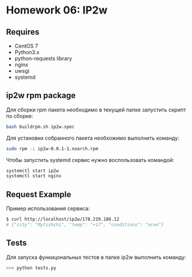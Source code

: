 # Homework 06: IP2w

## Requires

- CentOS 7
- Python3.x
- python-requests library
- nginx
- uwsgi
- systemd

## ip2w rpm package

Для сборки rpm пакета необходимо в текущей папке запустить скрипт по сборке:

```bash
bash buildrpm.sh ip2w.spec
```

Для установки собранного пакета необхожимо выполнить команду:

```bash
sudo rpm -i ip2w-0.0.1-1.noarch.rpm
```

Чтобы запустить systemd сервис нужно воспользовать командой:

```bash
systemctl start ip2w
systemctl start nginx
```

## Request Example

Пример использования сервиса:

```bash
$ curl http://localhost/ip2w/178.219.186.12
# {"city": "Mytishchi", "temp": "+17", "conditions": "ясно"}
```

## Tests

Для запуска функицональных тестов в папке ip2w выполнить команду:

``` bash
>>> python tests.py
```
